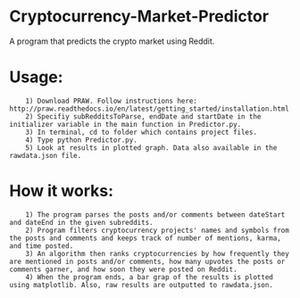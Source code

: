 # Cryptocurrency-Market-Predictor
A program that predicts the crypto market using Reddit.


# Usage:
        1) Download PRAW. Follow instructions here: http://praw.readthedocs.io/en/latest/getting_started/installation.html.
        2) Specifiy subRedditsToParse, endDate and startDate in the initializer variable in the main function in Predictor.py.
        3) In terminal, cd to folder which contains project files.
        4) Type python Predictor.py.
        5) Look at results in plotted graph. Data also available in the rawdata.json file.


# How it works:
        1) The program parses the posts and/or comments between dateStart and dateEnd in the given subreddits.
        2) Program filters cryptocurrency projects' names and symbols from the posts and comments and keeps track of number of mentions, karma, and time posted.
        3) An algorithm then ranks cryptocurrencies by how frequently they are mentioned in posts and/or comments, how many upvotes the posts or comments garner, and how soon they were posted on Reddit.
        4) When the program ends, a bar grap of the results is plotted using matplotlib. Also, raw results are outputted to rawdata.json.

